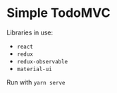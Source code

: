 # Simple TodoMVC

Libraries in use:

* `react`
* `redux`
* `redux-observable`
* `material-ui`

Run with `yarn serve`
